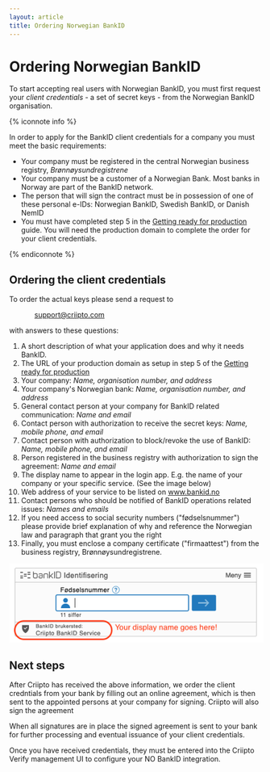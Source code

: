 ```yaml
---
layout: article
title: Ordering Norwegian BankID
---
```

# Ordering Norwegian BankID

To start accepting real users with Norwegian BankID, you must first request your _client credentials_ - a set of secret keys - from the Norwegian BankID organisation.

{% iconnote info %}

In order to apply for the BankID client credentials for a company you must meet the basic requirements:

- Your company must be registered in the central Norwegian business registry, _Brønnøysundregistrene_
- Your company must be a customer of a Norwegian Bank. Most banks in Norway are part of the BankID network.
- The person that will sign the contract must be in possession of one of these personal e-IDs: Norwegian BankID, Swedish BankID, or Danish NemID
- You must have completed step 5 in the [Getting ready for production](/how-to/get-ready-for-production) guide. You will need the production domain to complete the order for your client credentials.

{% endiconnote %}

## Ordering the client credentials

To order the actual keys please send a request to 

<p style="text-indent: 50px"><a href="mailto:support@criipto.com?subject=NO BankID for ...">support@criipto.com</a></p>

with answers to these questions:

1. A short description of what your application does and why it needs BankID.
2. The URL of your production domain as setup in step 5 of the [Getting ready for production](/how-to/get-ready-for-production)
1. Your company: _Name, organisation number, and address_
2. Your company's Norwegian bank: _Name, organisation number, and address_
3. General contact person at your company for BankID related communication: _Name and email_
4. Contact person with authorization to receive the secret keys: _Name, mobile phone, and email_
5. Contact person with authorization to block/revoke the use of BankID: _Name, mobile phone, and email_
6. Person registered in the business registry with authorization to sign the agreement: _Name and email_
7. The display name to appear in the login app. E.g. the name of your company or your specific service. (See the image below)
8. Web address of your service to be listed on www.bankid.no
9. Contact persons who should be notified of BankID operations related issues: _Names and emails_
10. If you need access to social security numbers ("fødselsnummer") please provide brief explanation of why and reference the Norwegian law and paragraph that grant you the right
11. Finally, you must enclose a company certificate ("firmaattest") from the business registry, Brønnøysundregistrene.

![BankID login](/images/no-bankid-central.png)

## Next steps

After Criipto has received the above information, we order the client credntials from your bank by filling out an online agreement, which is then sent to the appointed persons at your company for signing. Criipto will also sign the agreement

When all signatures are in place the signed agreement is sent to your bank for further processing and eventual issuance of your client credentials. 

Once you have received credentials, they must be entered into the Criipto Verify management UI to configure your NO BankID integration.

